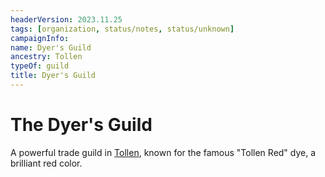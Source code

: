 ```yaml
---
headerVersion: 2023.11.25
tags: [organization, status/notes, status/unknown]
campaignInfo:
name: Dyer's Guild
ancestry: Tollen
typeOf: guild
title: Dyer's Guild
---
```

# The Dyer's Guild

A powerful trade guild in [Tollen](<../../gazetteer/western-green-sea/tollen/tollen.md>), known for the famous "Tollen Red" dye, a brilliant red color.